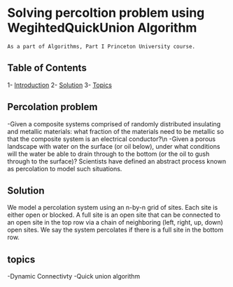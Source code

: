 # Solving percoltion problem using WegihtedQuickUnion Algorithm
  	As a part of Algorithms, Part I Princeton University course.
## Table of Contents
1- [Introduction](#Percolation)
2- [Solution](#Solution)
3- [Topics](#topics)

## Percolation problem
 -Given a composite systems comprised of randomly distributed insulating and metallic materials: what fraction of the materials need to be metallic so that the composite system is an electrical conductor?\n
 -Given a porous landscape with water on the surface (or oil below), under what conditions will the water be able to drain through to the bottom (or the oil to gush through to the surface)? Scientists have defined an abstract process known as percolation to model such situations.
## Solution 
We model a percolation system using an n-by-n grid of sites. Each site is either open or blocked. A full site is an open site that can be connected to an open site in the top row via a chain of neighboring (left, right, up, down) open sites. We say the system percolates if there is a full site in the bottom row.

## topics
-Dynamic Connectivty
-Quick union algorithm


